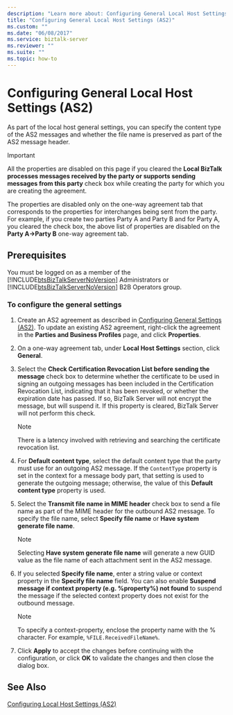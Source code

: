 ```yaml
---
description: "Learn more about: Configuring General Local Host Settings (AS2)"
title: "Configuring General Local Host Settings (AS2)"
ms.custom: ""
ms.date: "06/08/2017"
ms.service: biztalk-server
ms.reviewer: ""
ms.suite: ""
ms.topic: how-to
---
```

# Configuring General Local Host Settings (AS2)
As part of the local host general settings, you can specify the content type of the AS2 messages and whether the file name is preserved as part of the AS2 message header.  
  
> [!IMPORTANT]
>  All the properties are disabled on this page if you cleared the **Local BizTalk processes messages received by the party or supports sending messages from this party** check box while creating the party for which you are creating the agreement.  
>   
>  The properties are disabled only on the one-way agreement tab that corresponds to the properties for interchanges being sent from the party. For example, if you create two parties Party A and Party B and for Party A, you cleared the check box, the above list of properties are disabled on the **Party A->Party B** one-way agreement tab.  
  
## Prerequisites  
 You must be logged on as a member of the [!INCLUDE[btsBizTalkServerNoVersion](../includes/btsbiztalkservernoversion-md.md)] Administrators or [!INCLUDE[btsBizTalkServerNoVersion](../includes/btsbiztalkservernoversion-md.md)] B2B Operators group.  
  
### To configure the general settings  
  
1.  Create an AS2 agreement as described in [Configuring General Settings (AS2)](../core/configuring-general-settings-as2.md). To update an existing AS2 agreement, right-click the agreement in the **Parties and Business Profiles** page, and click **Properties**.  
  
2.  On a one-way agreement tab, under **Local Host Settings** section, click **General**.  
  
3.  Select the **Check Certification Revocation List before sending the message** check box to determine whether the certificate to be used in signing an outgoing messages has been included in the Certification Revocation List, indicating that it has been revoked, or whether the expiration date has passed. If so, BizTalk Server will not encrypt the message, but will suspend it. If this property is cleared, BizTalk Server will not perform this check.  
  
    > [!NOTE]
    >  There is a latency involved with retrieving and searching the certificate revocation list.  
  
4.  For **Default content type**, select the default content type that the party must use for an outgoing AS2 message. If the `ContentType` property is set in the context for a message body part, that setting is used to generate the outgoing message; otherwise, the value of this **Default content type** property is used.  
  
5.  Select the **Transmit file name in MIME header** check box to send a file name as part of the MIME header for the outbound AS2 message. To specify the file name, select **Specify file name** or **Have system generate file name**.  
  
    > [!NOTE]
    >  Selecting **Have system generate file name** will generate a new GUID value as the file name of each attachment sent in the AS2 message.  
  
6.  If you selected **Specify file name**, enter a string value or context property in the **Specify file name** field. You can also enable **Suspend message if context property (e.g. %property%) not found** to suspend the message if the selected context property does not exist for the outbound message.  
  
    > [!NOTE]
    >  To specify a context-property, enclose the property name with the % character. For example, `%FILE.ReceivedFileName%`.  
  
7.  Click **Apply** to accept the changes before continuing with the configuration, or click **OK** to validate the changes and then close the dialog box.  
  
## See Also  
 [Configuring Local Host Settings (AS2)](../core/configuring-local-host-settings-as2.md)
